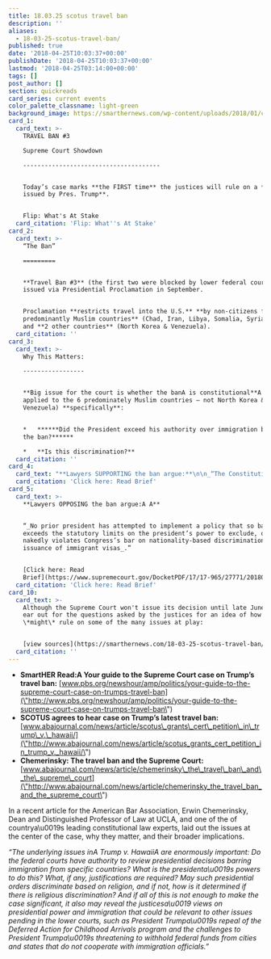 ```yaml
---
title: 18.03.25 scotus travel ban
description: ''
aliases:
  - 18-03-25-scotus-travel-ban/
published: true
date: '2018-04-25T10:03:37+00:00'
publishDate: '2018-04-25T10:03:37+00:00'
lastmod: '2018-04-25T03:14:00+00:00'
tags: []
post_author: []
section: quickreads
card_series: current events
color_palette_classname: light-green
background_image: https://smarthernews.com/wp-content/uploads/2018/01/court-360x360.jpg
card_1:
  card_text: >-
    TRAVEL BAN #3  

    Supreme Court Showdown

    --------------------------------------


    Today’s case marks **the FIRST time** the justices will rule on a **policy
    issued by Pres. Trump**.


    Flip: What's At Stake
  card_citation: 'Flip: What''s At Stake'
card_2:
  card_text: >-
    “The Ban”

    =========


    **Travel Ban #3** (the first two were blocked by lower federal courts)
    issued via Presidential Proclamation in September.


    Proclamation **restricts travel into the U.S.** **by non-citizens from** **6
    predominantly Muslim countries** (Chad, Iran, Libya, Somalia, Syria, Yemen)
    and **2 other countries** (North Korea & Venezuela).
  card_citation: ''
card_3:
  card_text: >-
    Why This Matters:

    -----------------


    **Big issue for the court is whether the banA is constitutional**A (as
    applied to the 6 predominately Muslim countries – not North Korea &
    Venezuela) **specifically**:


    *   ******Did the President exceed his authority over immigration by issuing
    the ban?******

    *   **Is this discrimination?**
  card_citation: ''
card_4:
  card_text: "**Lawyers SUPPORTING the ban argue:**\n\n_“The Constitution and Acts of Congress confer on the President broad authority to prohibit or restrict the entry of aliens outside the United States when he deems it in the Nationa\x19s interest.”_\n\n[Click here: Read Brief](https://www.supremecourt.gov/DocketPDF/17/17-965/26928/20180106115022487_Trump%20v%20Hawaii%20Revised%20Petition.pdf)"
  card_citation: 'Click here: Read Brief'
card_5:
  card_text: >-
    **Lawyers OPPOSING the ban argue:A A**


    “_No prior president has attempted to implement a policy that so baldly
    exceeds the statutory limits on the president’s power to exclude, or so
    nakedly violates Congress’s bar on nationality-based discrimination in the
    issuance of immigrant visas_.”


    [Click here: Read
    Brief](https://www.supremecourt.gov/DocketPDF/17/17-965/27771/20180112172848825_Trump%20v.%20Hawaii%20Brief%20in%20Opposition.pdf)
  card_citation: 'Click here: Read Brief'
card_10:
  card_text: >-
    Although the Supreme Court won't issue its decision until late June, keep an
    ear out for the questions asked by the justices for an idea of how they
    \*might\* rule on some of the many issues at play:


    [view sources](https://smarthernews.com/18-03-25-scotus-travel-ban/)
  card_citation: ''
---
```

*   **SmartHER Read:A Your guide to the Supreme Court case on Trump’s travel ban:** [www.pbs.org/newshour/amp/politics/your-guide-to-the-supreme-court-case-on-trumps-travel-ban](\"http://www.pbs.org/newshour/amp/politics/your-guide-to-the-supreme-court-case-on-trumps-travel-ban\")
*   **SCOTUS agrees to hear case on Trump’s latest travel ban:** [www.abajournal.com/news/article/scotus\_grants\_cert\_petition\_in\_trump\_v.\_hawaii/](\"http://www.abajournal.com/news/article/scotus_grants_cert_petition_in_trump_v._hawaii/\")
*   **Chemerinsky: The travel ban and the Supreme Court:** [www.abajournal.com/news/article/chemerinsky\_the\_travel\_ban\_and\_the\_supreme\_court](\"http://www.abajournal.com/news/article/chemerinsky_the_travel_ban_and_the_supreme_court\")

In a recent article for the American Bar Association, Erwin Chemerinsky, Dean and Distinguished Professor of Law at UCLA, and one of the of countrya\\u0019s leading constitutional law experts, laid out the issues at the center of the case, why they matter, and their broader implications.

_“The underlying issues inA Trump v. HawaiiA are enormously important: Do the federal courts have authority to review presidential decisions barring immigration from specific countries? What is the presidenta\\u0019s powers to do this? What, if any, justifications are required? May such presidential orders discriminate based on religion, and if not, how is it determined if there is religious discrimination? And if all of this is not enough to make the case significant, it also may reveal the justicesa\\u0019 views on presidential power and immigration that could be relevant to other issues pending in the lower courts, such as President Trumpa\\u0019s repeal of the Deferred Action for Childhood Arrivals program and the challenges to President Trumpa\\u0019s threatening to withhold federal funds from cities and states that do not cooperate with immigration officials.”_